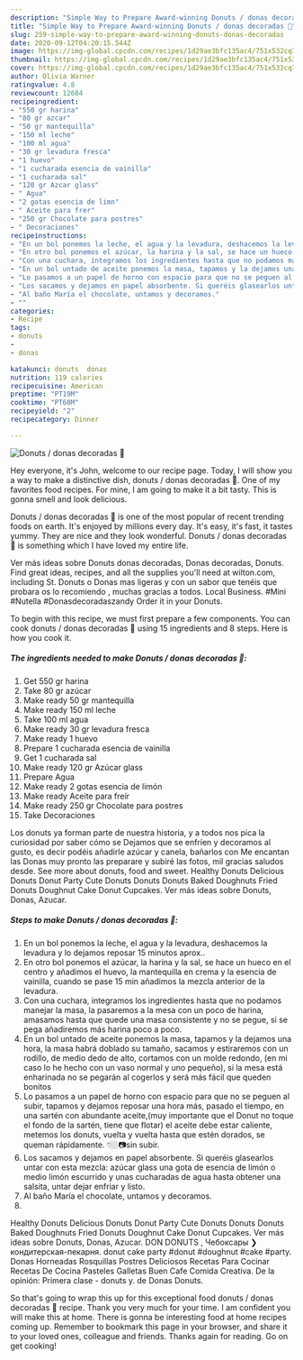 ```yaml
---
description: "Simple Way to Prepare Award-winning Donuts / donas decoradas 🤤"
title: "Simple Way to Prepare Award-winning Donuts / donas decoradas 🤤"
slug: 259-simple-way-to-prepare-award-winning-donuts-donas-decoradas
date: 2020-09-12T04:20:15.544Z
image: https://img-global.cpcdn.com/recipes/1d29ae3bfc135ac4/751x532cq70/donuts-donas-decoradas-🤤-foto-principal.jpg
thumbnail: https://img-global.cpcdn.com/recipes/1d29ae3bfc135ac4/751x532cq70/donuts-donas-decoradas-🤤-foto-principal.jpg
cover: https://img-global.cpcdn.com/recipes/1d29ae3bfc135ac4/751x532cq70/donuts-donas-decoradas-🤤-foto-principal.jpg
author: Olivia Warner
ratingvalue: 4.8
reviewcount: 12604
recipeingredient:
- "550 gr harina"
- "80 gr azcar"
- "50 gr mantequilla"
- "150 ml leche"
- "100 ml agua"
- "30 gr levadura fresca"
- "1 huevo"
- "1 cucharada esencia de vainilla"
- "1 cucharada sal"
- "120 gr Azcar glass"
- " Agua"
- "2 gotas esencia de limn"
- " Aceite para frer"
- "250 gr Chocolate para postres"
- " Decoraciones"
recipeinstructions:
- "En un bol ponemos la leche, el agua y la levadura, deshacemos la levadura y lo dejamos reposar 15 minutos aprox.."
- "En otro bol ponemos el azúcar, la harina y la sal, se hace un hueco en el centro y añadimos el huevo, la mantequilla en crema y la esencia de vainilla, cuando se pase 15 min añadimos la mezcla anterior de la levadura."
- "Con una cuchara, integramos los ingredientes hasta que no podamos manejar la masa, la pasaremos a la mesa con un poco de harina, amasamos hasta que quede una masa consistente y no se pegue, si se pega añadiremos más harina poco a poco."
- "En un bol untado de aceite ponemos la masa, tapamos y la dejamos una hora, la masa habrá doblado su tamaño, sacamos y estiraremos con un rodillo, de medio dedo de alto, cortamos con un molde redondo, (en mi caso lo he hecho con un vaso normal y uno pequeño), si la mesa está enharinada no se pegarán al cogerlos y será más fácil que queden bonitos"
- "Lo pasamos a un papel de horno con espacio para que no se peguen al subir, tapamos y dejamos reposar una hora más, pasado el tiempo, en una sartén con abundante aceite,(muy importante que el Donut no toque el fondo de la sartén, tiene que flotar) el aceite debe estar caliente, metemos los donuts, vuelta y vuelta hasta que estén dorados, se queman rápidamente. 👇🏼📷sin subir."
- "Los sacamos y dejamos en papel absorbente. Si queréis glasearlos untar con esta mezcla: azúcar glass una gota de esencia de limón o medio limón escurrido y unas cucharadas de agua hasta obtener una salsita, untar dejar enfriar y listo."
- "Al baño María el chocolate, untamos y decoramos."
- ""
categories:
- Recipe
tags:
- donuts
- 
- donas

katakunci: donuts  donas 
nutrition: 119 calories
recipecuisine: American
preptime: "PT19M"
cooktime: "PT60M"
recipeyield: "2"
recipecategory: Dinner

---
```



![Donuts / donas decoradas 🤤](https://img-global.cpcdn.com/recipes/1d29ae3bfc135ac4/751x532cq70/donuts-donas-decoradas-🤤-foto-principal.jpg)

Hey everyone, it's John, welcome to our recipe page. Today, I will show you a way to make a distinctive dish, donuts / donas decoradas 🤤. One of my favorites food recipes. For mine, I am going to make it a bit tasty. This is gonna smell and look delicious.

Donuts / donas decoradas 🤤 is one of the most popular of recent trending foods on earth. It's enjoyed by millions every day. It's easy, it's fast, it tastes yummy. They are nice and they look wonderful. Donuts / donas decoradas 🤤 is something which I have loved my entire life.

Ver más ideas sobre Donuts donas decoradas, Donas decoradas, Donuts. Find great ideas, recipes, and all the supplies you&#39;ll need at wilton.com, including St. Donuts o Donas mas ligeras y con un sabor que tenéis que probara os lo recomiendo , muchas gracias a todos. Local Business. #Mini #Nutella #Donasdecoradaszandy Order it in your Donuts.


To begin with this recipe, we must first prepare a few components. You can cook donuts / donas decoradas 🤤 using 15 ingredients and 8 steps. Here is how you cook it.

<!--inarticleads1-->

##### The ingredients needed to make Donuts / donas decoradas 🤤:

1. Get 550 gr harina
1. Take 80 gr azúcar
1. Make ready 50 gr mantequilla
1. Make ready 150 ml leche
1. Take 100 ml agua
1. Make ready 30 gr levadura fresca
1. Make ready 1 huevo
1. Prepare 1 cucharada esencia de vainilla
1. Get 1 cucharada sal
1. Make ready 120 gr Azúcar glass
1. Prepare  Agua
1. Make ready 2 gotas esencia de limón
1. Make ready  Aceite para freír
1. Make ready 250 gr Chocolate para postres
1. Take  Decoraciones


Los donuts ya forman parte de nuestra historia, y a todos nos pica la curiosidad por saber cómo se Dejamos que se enfríen y decoramos al gusto, es decir podéis añadirle azúcar y canela, bañarlos con Me encantan las Donas muy pronto las preparare y subiré las fotos, mil gracias saludos desde. See more about donuts, food and sweet. Healthy Donuts Delicious Donuts Donut Party Cute Donuts Donuts Donuts Baked Doughnuts Fried Donuts Doughnut Cake Donut Cupcakes. Ver más ideas sobre Donuts, Donas, Azucar. 

<!--inarticleads2-->

##### Steps to make Donuts / donas decoradas 🤤:

1. En un bol ponemos la leche, el agua y la levadura, deshacemos la levadura y lo dejamos reposar 15 minutos aprox..
1. En otro bol ponemos el azúcar, la harina y la sal, se hace un hueco en el centro y añadimos el huevo, la mantequilla en crema y la esencia de vainilla, cuando se pase 15 min añadimos la mezcla anterior de la levadura.
1. Con una cuchara, integramos los ingredientes hasta que no podamos manejar la masa, la pasaremos a la mesa con un poco de harina, amasamos hasta que quede una masa consistente y no se pegue, si se pega añadiremos más harina poco a poco.
1. En un bol untado de aceite ponemos la masa, tapamos y la dejamos una hora, la masa habrá doblado su tamaño, sacamos y estiraremos con un rodillo, de medio dedo de alto, cortamos con un molde redondo, (en mi caso lo he hecho con un vaso normal y uno pequeño), si la mesa está enharinada no se pegarán al cogerlos y será más fácil que queden bonitos
1. Lo pasamos a un papel de horno con espacio para que no se peguen al subir, tapamos y dejamos reposar una hora más, pasado el tiempo, en una sartén con abundante aceite,(muy importante que el Donut no toque el fondo de la sartén, tiene que flotar) el aceite debe estar caliente, metemos los donuts, vuelta y vuelta hasta que estén dorados, se queman rápidamente. 👇🏼📷sin subir.
1. Los sacamos y dejamos en papel absorbente. Si queréis glasearlos untar con esta mezcla: azúcar glass una gota de esencia de limón o medio limón escurrido y unas cucharadas de agua hasta obtener una salsita, untar dejar enfriar y listo.
1. Al baño María el chocolate, untamos y decoramos.
1. 


Healthy Donuts Delicious Donuts Donut Party Cute Donuts Donuts Donuts Baked Doughnuts Fried Donuts Doughnut Cake Donut Cupcakes. Ver más ideas sobre Donuts, Donas, Azucar. DON DONUTS , Чебоксары ❯ кондитерская-пекарня. donut cake party #donut #doughnut #cake #party. Donas Horneadas Rosquillas Postres Deliciosos Recetas Para Cocinar Recetas De Cocina Pasteles Galletas Buen Cafe Comida Creativa. De la opinión: Primera clase - donuts y. de Donas Donuts. 

So that's going to wrap this up for this exceptional food donuts / donas decoradas 🤤 recipe. Thank you very much for your time. I am confident you will make this at home. There is gonna be interesting food at home recipes coming up. Remember to bookmark this page in your browser, and share it to your loved ones, colleague and friends. Thanks again for reading. Go on get cooking!
